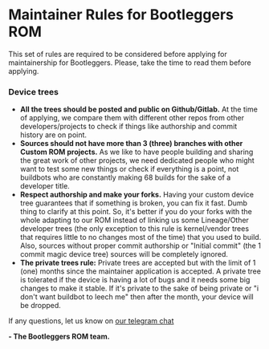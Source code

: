 # Maintainer Rules for Bootleggers ROM

This set of rules are required to be considered before applying for maintainership for Bootleggers. Please, take the time to read them before applying.

### Device trees

- **All the trees should be posted and public on Github/Gitlab.** At the time of applying, we compare them with different other repos from other developers/projects to check if things like authorship and commit history are on point. 
- **Sources should not have more than 3 (three) branches with other Custom ROM projects.** As we like to have people building and sharing the great work of other projects, we need dedicated people who might want to test some new things or check if everything is a point, not buildbots who are constantly making 68 builds for the sake of a developer title.
- **Respect authorship and make your forks.** Having your custom device tree guarantees that if something is broken, you can fix it fast. Dumb thing to clarify at this point. So, it's better if you do your forks with the whole adapting to our ROM instead of linking us some Lineage/Other developer trees (the only exception to this rule is kernel/vendor trees that requires little to no changes most of the time) that you used to build. Also, sources without proper commit authorship or "Initial commit" (the 1 commit magic device tree) sources will be completely ignored.
- **The private trees rule:** Private trees are accepted but with the limit of 1 (one) months since the maintainer application is accepted. A private tree is tolerated if the device is having a lot of bugs and it needs some big changes to make it stable. If it's private to the sake of being private or "i don't want buildbot to leech me" then after the month, your device will be dropped.

If any questions, let us know on [our telegram chat](t.me/keepthebootleg)

**- The Bootleggers ROM team.**
